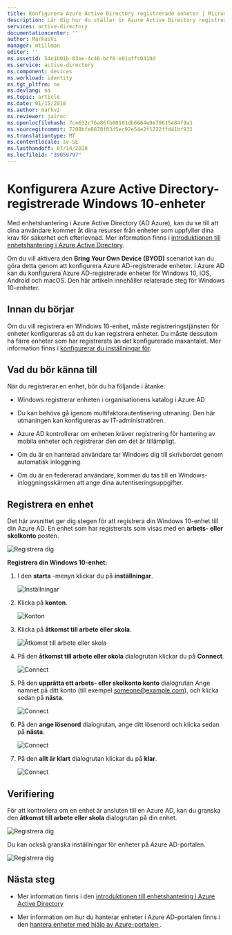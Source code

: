 ```yaml
---
title: Konfigurera Azure Active Directory registrerade enheter | Microsoft Docs
description: Lär dig hur du ställer in Azure Active Directory registrerade enheter.
services: active-directory
documentationcenter: ''
author: MarkusVi
manager: mtillman
editor: ''
ms.assetid: 54e1b01b-03ee-4c46-bcf0-e01affc0419d
ms.service: active-directory
ms.component: devices
ms.workload: identity
ms.tgt_pltfrm: na
ms.devlang: na
ms.topic: article
ms.date: 01/15/2018
ms.author: markvi
ms.reviewer: jairoc
ms.openlocfilehash: 7ce632c76a86fb00101db6664e9e79615484f9a1
ms.sourcegitcommit: 7208bfe8878f83d5ec92e54e2f1222ffd41bf931
ms.translationtype: MT
ms.contentlocale: sv-SE
ms.lasthandoff: 07/14/2018
ms.locfileid: "39059797"
---
```

# <a name="set-up-azure-active-directory-registered-windows-10-devices"></a>Konfigurera Azure Active Directory-registrerade Windows 10-enheter

Med enhetshantering i Azure Active Directory (AD Azure), kan du se till att dina användare kommer åt dina resurser från enheter som uppfyller dina krav för säkerhet och efterlevnad. Mer information finns i [introduktionen till enhetshantering i Azure Active Directory](../device-management-introduction.md).

Om du vill aktivera den **Bring Your Own Device (BYOD)** scenariot kan du göra detta genom att konfigurera Azure AD-registrerade enheter. I Azure AD kan du konfigurera Azure AD-registrerade enheter för Windows 10, iOS, Android och macOS. Den här artikeln innehåller relaterade steg för Windows 10-enheter. 


## <a name="before-you-begin"></a>Innan du börjar

Om du vill registrera en Windows 10-enhet, måste registreringstjänsten för enheter konfigureras så att du kan registrera enheter. Du måste dessutom ha färre enheter som har registrerats än det konfigurerade maxantalet. Mer information finns i [konfigurerar du inställningar för](../device-management-azure-portal.md#configure-device-settings).

## <a name="what-you-should-know"></a>Vad du bör känna till

När du registrerar en enhet, bör du ha följande i åtanke:

- Windows registrerar enheten i organisationens katalog i Azure AD

- Du kan behöva gå igenom multifaktorautentisering utmaning. Den här utmaningen kan konfigureras av IT-administratören.

- Azure AD kontrollerar om enheten kräver registrering för hantering av mobila enheter och registrerar den om det är tillämpligt.

- Om du är en hanterad användare tar Windows dig till skrivbordet genom automatisk inloggning.

- Om du är en federerad användare, kommer du tas till en Windows-inloggningsskärmen att ange dina autentiseringsuppgifter.


## <a name="registering-a-device"></a>Registrera en enhet

Det här avsnittet ger dig stegen för att registrera din Windows 10-enhet till din Azure AD. En enhet som har registrerats som visas med en **arbets- eller skolkonto** posten.

![Registrera dig](./media/device-management-azuread-registered-devices-windows10-setup/08.png)


**Registrera din Windows 10-enhet:**

1. I den **starta** -menyn klickar du på **inställningar**.

    ![Inställningar](./media/device-management-azuread-registered-devices-windows10-setup/01.png)

2. Klicka på **konton**.

    ![Konton](./media/device-management-azuread-registered-devices-windows10-setup/02.png)


3. Klicka på **åtkomst till arbete eller skola**.

    ![Åtkomst till arbete eller skola](./media/device-management-azuread-registered-devices-windows10-setup/03.png)

4. På den **åtkomst till arbete eller skola** dialogrutan klickar du på **Connect**.

    ![Connect](./media/device-management-azuread-registered-devices-windows10-setup/04.png)


5. På den **upprätta ett arbets- eller skolkonto konto** dialogrutan Ange namnet på ditt konto (till exempel someone@example.com), och klicka sedan på **nästa**.

    ![Connect](./media/device-management-azuread-registered-devices-windows10-setup/06.png)


6. På den **ange lösenord** dialogrutan, ange ditt lösenord och klicka sedan på **nästa**.

    ![Connect](./media/device-management-azuread-registered-devices-windows10-setup/05.png)


7. På den **allt är klart** dialogrutan klickar du på **klar**.

    ![Connect](./media/device-management-azuread-registered-devices-windows10-setup/07.png)

## <a name="verification"></a>Verifiering

För att kontrollera om en enhet är ansluten till en Azure AD, kan du granska den **åtkomst till arbete eller skola** dialogrutan på din enhet.

![Registrera dig](./media/device-management-azuread-registered-devices-windows10-setup/08.png)

Du kan också granska inställningar för enheter på Azure AD-portalen.

![Registrera dig](./media/device-management-azuread-registered-devices-windows10-setup/09.png)





## <a name="next-steps"></a>Nästa steg

- Mer information finns i den [introduktionen till enhetshantering i Azure Active Directory](../device-management-introduction.md)

- Mer information om hur du hanterar enheter i Azure AD-portalen finns i den [hantera enheter med hjälp av Azure-portalen ](../device-management-azure-portal.md).




